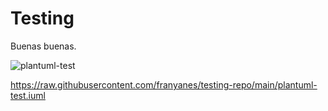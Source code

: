 # Testing

Buenas buenas.

![plantuml-test](http://www.plantuml.com/plantuml/proxy?cache=no&src=https://raw.githubusercontent.com/franyanes/testing-repo/main/plantuml-test.iuml)

https://raw.githubusercontent.com/franyanes/testing-repo/main/plantuml-test.iuml
